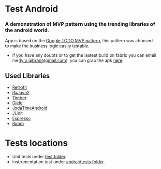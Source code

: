 # Test Android

### A demonstration of MVP pattern using the trending libraries of the android world.
 
App is based on the [Google TODO MVP pattern](https://github.com/googlesamples/android-architecture/tree/todo-mvp-rxjava), this pattern was choosed to make the business logic easily testable.
- If you have any doubts or to get the lastest build on fabric you can email me(<lyra.gibran@gmail.com>), you can grab the apk [here](https://github.com/GibranLyra/gist-repository/blob/master/app-flavor2-debug.apk).

## Used Libraries
- [Retrofit](http://square.github.io/retrofit)
- [RxJava2](https://github.com/ReactiveX/RxJava)
- [Timber](https://github.com/JakeWharton/timber)
- [Glide](https://github.com/bumptech/glide)
- [JodaTimeAndroid](https://github.com/dlew/joda-time-android)
- JUnit
- [Espresso](https://developer.android.com/training/testing/espresso/index.html)
- [Room](https://developer.android.com/topic/libraries/architecture/room.html)
 
 # Tests locations
 - Unit tests under [test folder](https://github.com/GibranLyra/gist-repository/tree/master/app/src/test/java/gibran/com/br/gistconsumer).
 - Instrumentation test under [androidtests folder](https://github.com/GibranLyra/gist-repository/tree/master/app/src/androidTest/java/gibran/com/br/gistconsumer).


 

